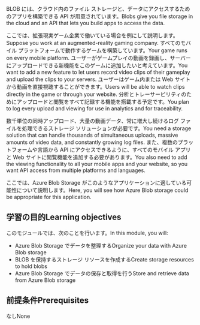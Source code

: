 <span data-ttu-id="a22e5-101">BLOB には、クラウド内のファイル ストレージと、データにアクセスするためのアプリを構築できる API が用意されています。</span><span class="sxs-lookup"><span data-stu-id="a22e5-101">Blobs give you file storage in the cloud and an API that lets you build apps to access the data.</span></span>

<span data-ttu-id="a22e5-102">ここでは、拡張現実ゲーム企業で働いている場合を例にして説明します。</span><span class="sxs-lookup"><span data-stu-id="a22e5-102">Suppose you work at an augmented-reality gaming company.</span></span> <span data-ttu-id="a22e5-103">すべてのモバイル プラットフォームで動作するゲームを構築しています。</span><span class="sxs-lookup"><span data-stu-id="a22e5-103">Your game runs on every mobile platform.</span></span> <span data-ttu-id="a22e5-104">ユーザーがゲームプレイの動画を録画し、サーバーにアップロードできる新機能をこのゲームに追加したいと考えています。</span><span class="sxs-lookup"><span data-stu-id="a22e5-104">You want to add a new feature to let users record video clips of their gameplay and upload the clips to your servers.</span></span> <span data-ttu-id="a22e5-105">ユーザーはゲーム内または Web サイトから動画を直接視聴することができます。</span><span class="sxs-lookup"><span data-stu-id="a22e5-105">Users will be able to watch clips directly in the game or through your website.</span></span> <span data-ttu-id="a22e5-106">分析とトレーサービリティのためにアップロードと閲覧をすべて記録する機能を搭載する予定です。</span><span class="sxs-lookup"><span data-stu-id="a22e5-106">You plan to log every upload and viewing for use in analytics and for traceability.</span></span>

<span data-ttu-id="a22e5-107">数千単位の同時アップロード、大量の動画データ、常に増大し続けるログ ファイルを処理できるストレージ ソリューションが必要です。</span><span class="sxs-lookup"><span data-stu-id="a22e5-107">You need a storage solution that can handle thousands of simultaneous uploads, massive amounts of video data, and constantly growing log files.</span></span> <span data-ttu-id="a22e5-108">また、複数のプラットフォームや言語から API にアクセスできるように、すべてのモバイル アプリと Web サイトに閲覧機能を追加する必要があります。</span><span class="sxs-lookup"><span data-stu-id="a22e5-108">You also need to add the viewing functionality to all your mobile apps and your website, so you want API access from multiple platforms and languages.</span></span>

<span data-ttu-id="a22e5-109">ここでは、Azure Blob Storage がこのようなアプリケーションに適している可能性について説明します。</span><span class="sxs-lookup"><span data-stu-id="a22e5-109">Here, you will see how Azure Blob storage could be appropriate for this application.</span></span>

## <a name="learning-objectives"></a><span data-ttu-id="a22e5-110">学習の目的</span><span class="sxs-lookup"><span data-stu-id="a22e5-110">Learning objectives</span></span>

<span data-ttu-id="a22e5-111">このモジュールでは、次のことを行います。</span><span class="sxs-lookup"><span data-stu-id="a22e5-111">In this module, you will:</span></span>

- <span data-ttu-id="a22e5-112">Azure Blob Storage でデータを整理する</span><span class="sxs-lookup"><span data-stu-id="a22e5-112">Organize your data with Azure Blob storage</span></span>
- <span data-ttu-id="a22e5-113">BLOB を保持するストレージ リソースを作成する</span><span class="sxs-lookup"><span data-stu-id="a22e5-113">Create storage resources to hold blobs</span></span>
- <span data-ttu-id="a22e5-114">Azure Blob Storage でデータの保存と取得を行う</span><span class="sxs-lookup"><span data-stu-id="a22e5-114">Store and retrieve data from Azure Blob storage</span></span>

## <a name="prerequisites"></a><span data-ttu-id="a22e5-115">前提条件</span><span class="sxs-lookup"><span data-stu-id="a22e5-115">Prerequisites</span></span>  

<span data-ttu-id="a22e5-116">なし</span><span class="sxs-lookup"><span data-stu-id="a22e5-116">None</span></span>